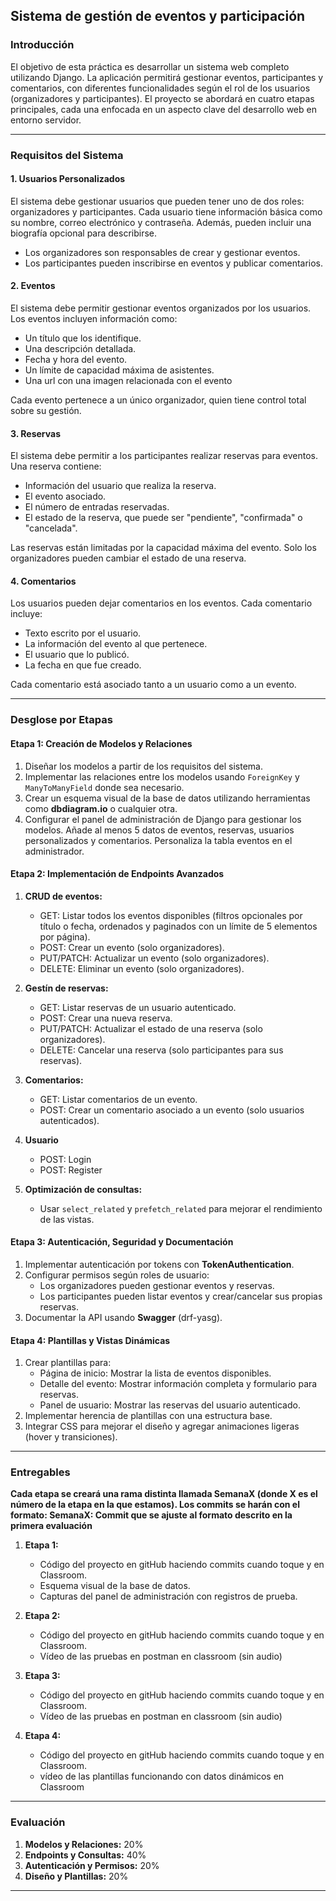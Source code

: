 ## Sistema de gestión de eventos y participación

### Introducción

El objetivo de esta práctica es desarrollar un sistema web completo utilizando Django. La aplicación permitirá gestionar eventos, participantes y comentarios, con diferentes funcionalidades según el rol de los usuarios (organizadores y participantes). El proyecto se abordará en cuatro etapas principales, cada una enfocada en un aspecto clave del desarrollo web en entorno servidor.

---

### Requisitos del Sistema

#### **1. Usuarios Personalizados**

El sistema debe gestionar usuarios que pueden tener uno de dos roles: organizadores y participantes. Cada usuario tiene información básica como su nombre, correo electrónico y contraseña. Además, pueden incluir una biografía opcional para describirse.

- Los organizadores son responsables de crear y gestionar eventos.
- Los participantes pueden inscribirse en eventos y publicar comentarios.

#### **2. Eventos**

El sistema debe permitir gestionar eventos organizados por los usuarios. Los eventos incluyen información como:

- Un título que los identifique.
- Una descripción detallada.
- Fecha y hora del evento.
- Un límite de capacidad máxima de asistentes.
- Una url con una imagen relacionada con el evento

Cada evento pertenece a un único organizador, quien tiene control total sobre su gestión.

#### **3. Reservas**

El sistema debe permitir a los participantes realizar reservas para eventos. Una reserva contiene:

- Información del usuario que realiza la reserva.
- El evento asociado.
- El número de entradas reservadas.
- El estado de la reserva, que puede ser "pendiente", "confirmada" o "cancelada".

Las reservas están limitadas por la capacidad máxima del evento. Solo los organizadores pueden cambiar el estado de una reserva.

#### **4. Comentarios**

Los usuarios pueden dejar comentarios en los eventos. Cada comentario incluye:

- Texto escrito por el usuario.
- La información del evento al que pertenece.
- El usuario que lo publicó.
- La fecha en que fue creado.

Cada comentario está asociado tanto a un usuario como a un evento.

---

### Desglose por Etapas

#### **Etapa 1: Creación de Modelos y Relaciones**

1. Diseñar los modelos a partir de los requisitos del sistema.
2. Implementar las relaciones entre los modelos usando `ForeignKey` y `ManyToManyField` donde sea necesario.
3. Crear un esquema visual de la base de datos utilizando herramientas como **dbdiagram.io** o cualquier otra.
4. Configurar el panel de administración de Django para gestionar los modelos. Añade al menos 5 datos de eventos, reservas, usuarios personalizados y comentarios. Personaliza la tabla eventos en el administrador.

#### **Etapa 2: Implementación de Endpoints Avanzados**

1. **CRUD de eventos:**
   - GET: Listar todos los eventos disponibles (filtros opcionales por título o fecha, ordenados y paginados con un límite de 5 elementos por página).
   - POST: Crear un evento (solo organizadores).
   - PUT/PATCH: Actualizar un evento (solo organizadores).
   - DELETE: Eliminar un evento (solo organizadores).
2. **Gestín de reservas:**
   - GET: Listar reservas de un usuario autenticado.
   - POST: Crear una nueva reserva.
   - PUT/PATCH: Actualizar el estado de una reserva (solo organizadores).
   - DELETE: Cancelar una reserva (solo participantes para sus reservas).
3. **Comentarios:**
   - GET: Listar comentarios de un evento.
   - POST: Crear un comentario asociado a un evento (solo usuarios autenticados).
  
4. **Usuario**
   - POST: Login
   - POST: Register
6. **Optimización de consultas:**
   - Usar `select_related` y `prefetch_related` para mejorar el rendimiento de las vistas.

#### **Etapa 3: Autenticación, Seguridad y Documentación**

1. Implementar autenticación por tokens con **TokenAuthentication**.
2. Configurar permisos según roles de usuario:
   - Los organizadores pueden gestionar eventos y reservas.
   - Los participantes pueden listar eventos y crear/cancelar sus propias reservas.
3. Documentar la API usando **Swagger** (drf-yasg).

#### **Etapa 4: Plantillas y Vistas Dinámicas**

1. Crear plantillas para:
   - Página de inicio: Mostrar la lista de eventos disponibles.
   - Detalle del evento: Mostrar información completa y formulario para reservas.
   - Panel de usuario: Mostrar las reservas del usuario autenticado.
2. Implementar herencia de plantillas con una estructura base.
3. Integrar CSS para mejorar el diseño y agregar animaciones ligeras (hover y transiciones).

---

### Entregables

**Cada etapa se creará una rama distinta llamada SemanaX (donde X es el número de la etapa en la que estamos). Los commits se harán con el formato: SemanaX: Commit que se ajuste al formato descrito en la primera evaluación**

1. **Etapa 1:**

   - Código del proyecto en gitHub haciendo commits cuando toque y en Classroom.
   - Esquema visual de la base de datos.
   - Capturas del panel de administración con registros de prueba.

2. **Etapa 2:**

   - Código del proyecto en gitHub haciendo commits cuando toque y en Classroom.
   - Vídeo de las pruebas en postman en classroom (sin audio)

3. **Etapa 3:**

   - Código del proyecto en gitHub haciendo commits cuando toque y en Classroom.
   -  Vídeo de las pruebas en postman en classroom (sin audio)

4. **Etapa 4:**

   - Código del proyecto en gitHub haciendo commits cuando toque y en Classroom.
   - vídeo de las plantillas funcionando con datos dinámicos en Classroom

---

### Evaluación

1. **Modelos y Relaciones:** 20%
2. **Endpoints y Consultas:** 40%
3. **Autenticación y Permisos:** 20%
4. **Diseño y Plantillas:** 20%

---

